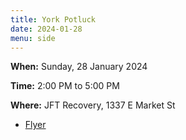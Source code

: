 ```yaml
---
title: York Potluck
date: 2024-01-28
menu: side
---
```


**When:** Sunday, 28 January 2024
<!--more-->

**Time:** 2:00 PM to 5:00 PM

**Where:** JFT Recovery, 1337 E Market St

- [Flyer](/events/york-potluck.pdf)

